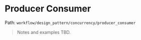 # Producer Consumer

Path: `workflow/design_pattern/concurrency/producer_consumer`

> Notes and examples TBD.
